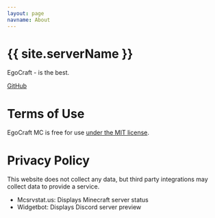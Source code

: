 ```yaml
---
layout: page
navname: About
---
```


# {{ site.serverName }}

EgoCraft - is the best.

[GitHub](https://github.com/coffeebank/moonrise)


# Terms of Use

EgoCraft MC is free for use [under the MIT license](https://github.com/coffeebank/moonrise).


# Privacy Policy

This website does not collect any data, but third party integrations may collect data to provide a service.

- Mcsrvstat.us: Displays Minecraft server status
- Widgetbot: Displays Discord server preview
